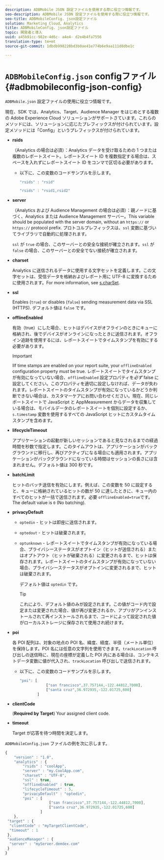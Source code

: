 ```yaml
---
description: ADBMobile JSON 設定ファイルを使用する際に役立つ情報です。
seo-description: ADBMobile JSON 設定ファイルを使用する際に役立つ情報です。
seo-title: ADBMobileConfig. json設定ファイル
solution: Marketing Cloud、Analytics
title: ADBMobileConfig. json設定ファイル
topic: 開発者と導入
uuid: a45b91cc-982e-4d6c- a4e4- d2e4b4fa7556
translation-type: tm+mt
source-git-commit: 1dbdb998228bd3b0ae41e774b6e9aa111d8dbe1c

---
```



# `ADBMobileConfig.json` configファイル {#adbmobileconfig-json-config}

`ADBMobile.json` 設定ファイルの使用に役立つ情報です。

現在、SDK では、Analytics、Target、Audience Manager をはじめとする複数の Adobe Experience Cloud ソリューションがサポートさています。これらのメソッドには、ソリューションに応じたプレフィックスが付けられています。設定メソッドには「Config」というプレフィックスが付けられています。

* **rsids**

   （Analytics の場合は必須）：Analytics データを受け取るための 1 つまたは複数のレポートスイート。レポートスイート ID を複数指定する場合は、スペースを入れずにレポートスイート ID をコンマで区切る必要があります。

   * 以下に、この変数のコードサンプルを示します。

      ```js
      "rsids" : "rsid"
      ```

      ```js
      "rsids" : "rsid1,rsid2"
      ```

* **server**

   （Analytics および Audience Management の場合は必須）：親ノードに基づく、Analytics または Audience Management サーバー。This variable should be populated with the server domain, without an `https://` or `https://` protocol prefix. プロトコルプレフィックスは、`ssl` 変数に基づいてライブラリで自動的に処理されます。

   `ssl` が `true` の場合、このサーバーとの安全な接続が確立されます。`ssl` が `false` の場合、このサーバーとの安全でない接続が確立されます。

* **charset**

   Analytics に送信されるデータに使用する文字セットを定義します。この文字セットは、受信データを格納およびレポート用に UTF-8 に変換するために使用されます。For more information, see [s.charSet](https://marketing.adobe.com/resources/help/en_US/sc/implement/charset.html).

* **ssl**

   Enables (`true`) or disables (`false`) sending measurement data via SSL (HTTPS). デフォルト値は `false` です。

* **offlineEnabled**

   有効（true）にした場合、ヒットはデバイスがオフラインのときにキューに格納され、後でデバイスがオンラインになったときに送信されます。オフライン追跡を使用するには、レポートスイートでタイムスタンプを有効にする必要があります。

   >[!IMPORTANT]
   >
   >IIf time stamps are enabled on your report suite, your `offlineEnabled` configuration property *must* be true. レポートスイートでタイムスタンプが有効になっていない場合、`offlineEnabled` 設定プロパティを&#x200B;*必ず* false に設定してください。このプロパティを適切に設定しなければ、データが失われます。レポートスイートのタイムスタンプが有効になっているかどうか判断できない場合は、カスタマーケアにお問い合わせください。現在、同じレポートスイートで JavaScript と AppMeasurement からデータを収集している場合は、モバイルデータのレポートスイートを個別に設定するか、`s.timestamp` 変数を使用するすべての JavaScript ヒットにカスタムタイムスタンプを含めます。

* **lifecycleTimeout**

   アプリケーションの起動が新しいセッションであると見なされるまでの経過時間を秒数で指定します。このタイムアウトは、アプリケーションがバックグラウンドに移行し、再びアクティブになる場合にも適用されます。アプリケーションがバックグラウンドになっている時間はセッションの長さには含まれません。デフォルト値は 300 秒です。

* **batchLimit**

   ヒットのバッチ送信を有効にします。例えば、この変数を 50 に設定すると、キューに格納されているヒットの数が 50 に達したときに、キュー内のすべてのヒットが一括で送信されます。必要 `offlineEnabled=true`です。The default value is `0` (No batching).

* **privacyDefault**

   * `optedin` - ヒットは即座に送信されます。
   * `optedout` - ヒットは破棄されます。
   * `optunknown` - レポートスイートでタイムスタンプが有効になっている場合、プライバシーステータスがオプトイン（ヒットが送信される）またはオプトアウト（ヒットが破棄される）に変更されるまで、ヒットは保存されます。レポートスイートのタイムスタンプが有効になっていない場合、プライバシーステータスがオプトインに変更されるまで、ヒットは破棄されます。

      デフォルト値は `optedin` です。

      >[!TIP]
      >
      >これにより、デフォルト値のみが設定されます。この値がコード内で設定または変更された場合、値が再び変更されるか、アプリがアンインストールされて再インストールされるまで、コードによって設定された値がローカルストレージに保存されて使用され続けます。

* **poi**

   各 POI 配列は、対象の地点の POI 名、緯度、経度、半径（メートル単位）を保持します。POI 名には任意の文字列を使用できます。`trackLocation` 呼び出しの送信時に、現在の座標が定義した POI 内にある場合は、コンテキストデータ変数に値が代入され、`trackLocation` 呼び出しで送信されます。

   * 以下に、この変数のコードサンプルを示します。

      ```js
      "poi": [
                  ["san francisco",37.757144,-122.44812,7000], 
                  ["santa cruz",36.972935,-122.01725,600] 
              ]
      ```

* **clientCode**

   (**Required by Target**) Your assigned client code.

* **timeout**

   Target が応答を待つ時間を決定します。

`ADBMobileConfig.json` ファイルの例を次に示します。

```js
{ 
    "version" : "1.0", 
    "analytics" : { 
        "rsids" : "coolApp", 
        "server" : "my.CoolApp.com", 
        "charset" : "UTF-8", 
        "ssl" : true, 
        "offlineEnabled" : true, 
        "lifecycleTimeout" : 5, 
        "privacyDefault" : "optedin", 
        "poi" : [ 
                    ["san francisco",37.757144,-122.44812,7000], 
                    ["santa cruz",36.972935,-122.01725,600] 
                ] 
    }, 
 "target" : { 
  "clientCode" : "myTargetClientCode", 
  "timeout" : 1 
 }, 
 "audienceManager" : { 
  "server" : "myServer.demdex.com" 
 } 
}
```

